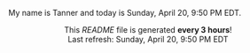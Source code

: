 My name is Tanner and today is Sunday, April 20, 9:50 PM EDT.

<p align="center">This <i>README</i> file is generated <b>every 3 hours</b>!</br>Last refresh: Sunday, April 20, 9:50 PM EDT<br /></p>
